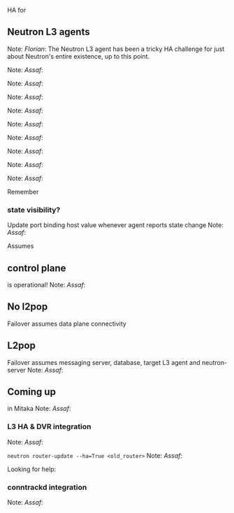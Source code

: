 HA for
## Neutron L3 agents
Note: *Florian*: The Neutron L3 agent has been a tricky HA challenge
for just about Neutron's entire existence, up to this point.


<!-- .slide: data-background-image="images/assaf/00.svg" data-background-size="contain" -->
Note: *Assaf*:


<!-- .slide: data-background-image="images/assaf/01.svg" data-background-size="contain" -->
Note: *Assaf*:


<!-- .slide: data-background-image="images/assaf/02.svg" data-background-size="contain" -->
Note: *Assaf*:


<!-- .slide: data-background-image="images/assaf/03.svg" data-background-size="contain" -->
Note: *Assaf*:


<!-- .slide: data-background-image="images/assaf/04.svg" data-background-size="contain" -->
Note: *Assaf*:


<!-- .slide: data-background-image="images/assaf/05.svg" data-background-size="contain" -->
Note: *Assaf*:


<!-- .slide: data-background-image="images/assaf/06.svg" data-background-size="contain" -->
Note: *Assaf*:


<!-- .slide: data-background-image="images/assaf/07.svg" data-background-size="contain" -->
Note: *Assaf*:


<!-- .slide: data-background-image="images/assaf/08.svg" data-background-size="contain" -->
Note: *Assaf*:


Remember
### state visibility?
Update port binding host value whenever agent reports state change
Note: *Assaf*:


Assumes
## control plane
is operational!
Note: *Assaf*:


## No l2pop
Failover assumes data plane connectivity
## L2pop
Failover assumes messaging server, database, target L3 agent and neutron-server
Note: *Assaf*:


## Coming up
in Mitaka
Note: *Assaf*:


### L3 HA & DVR integration
Note: *Assaf*:


`neutron router-update --ha=True <old_router>`
Note: *Assaf*:


Looking for help:
### conntrackd integration
Note: *Assaf*: